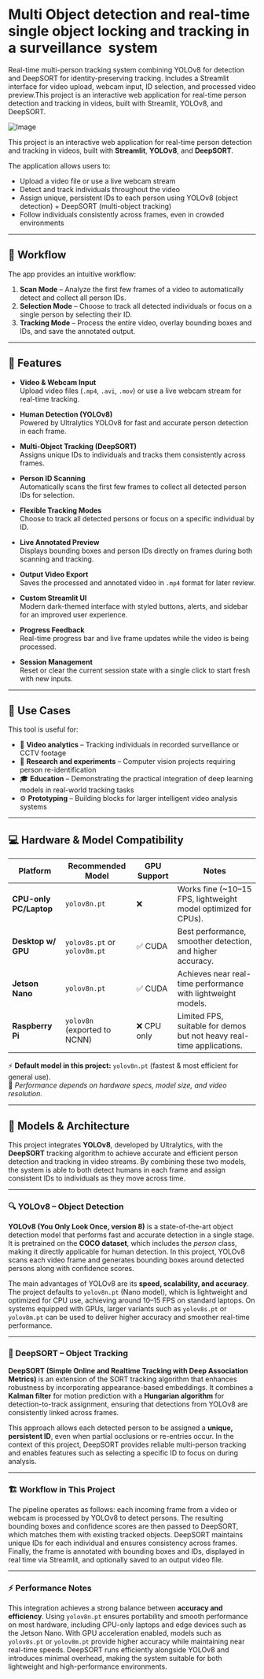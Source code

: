 # Multi Object detection and real-time single object locking and tracking in a surveillance  system
Real-time multi-person tracking system combining YOLOv8 for detection and DeepSORT for identity-preserving tracking. Includes a Streamlit interface for video upload, webcam input, ID selection, and processed video preview.This project is an interactive web application for real-time person detection and tracking in videos, built with Streamlit, YOLOv8, and DeepSORT.

![Image](https://github.com/user-attachments/assets/f2af6434-f384-472d-a55f-fddd5702ba06)


This project is an interactive web application for real-time person detection and tracking in videos, built with **Streamlit**, **YOLOv8**, and **DeepSORT**.

The application allows users to:
- Upload a video file or use a live webcam stream  
- Detect and track individuals throughout the video  
- Assign unique, persistent IDs to each person using YOLOv8 (object detection) + DeepSORT (multi-object tracking)  
- Follow individuals consistently across frames, even in crowded environments  

---

## 🚀 Workflow

The app provides an intuitive workflow:

1. **Scan Mode** – Analyze the first few frames of a video to automatically detect and collect all person IDs.  
2. **Selection Mode** – Choose to track all detected individuals or focus on a single person by selecting their ID.  
3. **Tracking Mode** – Process the entire video, overlay bounding boxes and IDs, and save the annotated output.
   
---

## 🎨 Features

- **Video & Webcam Input**  
    Upload video files (`.mp4`, `.avi`, `.mov`) or use a live webcam stream for real-time tracking.  

- **Human Detection (YOLOv8)**  
    Powered by Ultralytics YOLOv8 for fast and accurate person detection in each frame.  

- **Multi-Object Tracking (DeepSORT)**  
    Assigns unique IDs to individuals and tracks them consistently across frames.  

- **Person ID Scanning**  
   Automatically scans the first few frames to collect all detected person IDs for selection.  

- **Flexible Tracking Modes**  
    Choose to track all detected persons or focus on a specific individual by ID.  

- **Live Annotated Preview**  
    Displays bounding boxes and person IDs directly on frames during both scanning and tracking.  

- **Output Video Export**  
    Saves the processed and annotated video in `.mp4` format for later review.  

- **Custom Streamlit UI**  
    Modern dark-themed interface with styled buttons, alerts, and sidebar for an improved user experience.  

- **Progress Feedback**  
   Real-time progress bar and live frame updates while the video is being processed.  

- **Session Management**  
    Reset or clear the current session state with a single click to start fresh with new inputs.  
  

---

## 🔧 Use Cases

This tool is useful for:

- 🎥 **Video analytics** – Tracking individuals in recorded surveillance or CCTV footage  
- 🧪 **Research and experiments** – Computer vision projects requiring person re-identification  
- 🎓 **Education** – Demonstrating the practical integration of deep learning models in real-world tracking tasks  
- ⚙️ **Prototyping** – Building blocks for larger intelligent video analysis systems  

---

## 💻 Hardware & Model Compatibility

| Platform              | Recommended Model            | GPU Support | Notes                                                                 |
|-----------------------|------------------------------|-------------|----------------------------------------------------------------------|
| **CPU-only PC/Laptop** | `yolov8n.pt`                 | ❌          | Works fine (~10–15 FPS, lightweight model optimized for CPUs).        |
| **Desktop w/ GPU**     | `yolov8s.pt` or `yolov8m.pt` | ✅ CUDA     | Best performance, smoother detection, and higher accuracy.            |
| **Jetson Nano**        | `yolov8n.pt`                 | ✅ CUDA     | Achieves near real-time performance with lightweight models.          |
| **Raspberry Pi**       | `yolov8n` (exported to NCNN) | ❌ CPU only | Limited FPS, suitable for demos but not heavy real-time applications. |

⚡ **Default model in this project:** `yolov8n.pt` (fastest & most efficient for general use).  
📌 *Performance depends on hardware specs, model size, and video resolution.*

---

  ## 🤖 Models & Architecture

This project integrates **YOLOv8**, developed by Ultralytics, with the **DeepSORT** tracking algorithm to achieve accurate and efficient person detection and tracking in video streams. By combining these two models, the system is able to both detect humans in each frame and assign consistent IDs to individuals as they move across time.

---

### 🔍 YOLOv8 – Object Detection

**YOLOv8 (You Only Look Once, version 8)** is a state-of-the-art object detection model that performs fast and accurate detection in a single stage. It is pretrained on the **COCO dataset**, which includes the *person* class, making it directly applicable for human detection. In this project, YOLOv8 scans each video frame and generates bounding boxes around detected persons along with confidence scores.

The main advantages of YOLOv8 are its **speed, scalability, and accuracy**. The project defaults to `yolov8n.pt` (Nano model), which is lightweight and optimized for CPU use, achieving around 10–15 FPS on standard laptops. On systems equipped with GPUs, larger variants such as `yolov8s.pt` or `yolov8m.pt` can be used to deliver higher accuracy and smoother real-time performance.

---

### 🧭 DeepSORT – Object Tracking

**DeepSORT (Simple Online and Realtime Tracking with Deep Association Metrics)** is an extension of the SORT tracking algorithm that enhances robustness by incorporating appearance-based embeddings. It combines a **Kalman filter** for motion prediction with a **Hungarian algorithm** for detection-to-track assignment, ensuring that detections from YOLOv8 are consistently linked across frames.

This approach allows each detected person to be assigned a **unique, persistent ID**, even when partial occlusions or re-entries occur. In the context of this project, DeepSORT provides reliable multi-person tracking and enables features such as selecting a specific ID to focus on during analysis.

---

### 🏗️ Workflow in This Project

The pipeline operates as follows: each incoming frame from a video or webcam is processed by YOLOv8 to detect persons. The resulting bounding boxes and confidence scores are then passed to DeepSORT, which matches them with existing tracked objects. DeepSORT maintains unique IDs for each individual and ensures consistency across frames. Finally, the frame is annotated with bounding boxes and IDs, displayed in real time via Streamlit, and optionally saved to an output video file.

---

### ⚡ Performance Notes

This integration achieves a strong balance between **accuracy and efficiency**. Using `yolov8n.pt` ensures portability and smooth performance on most hardware, including CPU-only laptops and edge devices such as the Jetson Nano. With GPU acceleration enabled, models such as `yolov8s.pt` or `yolov8m.pt` provide higher accuracy while maintaining near real-time speeds. DeepSORT runs efficiently alongside YOLOv8 and introduces minimal overhead, making the system suitable for both lightweight and high-performance environments.



